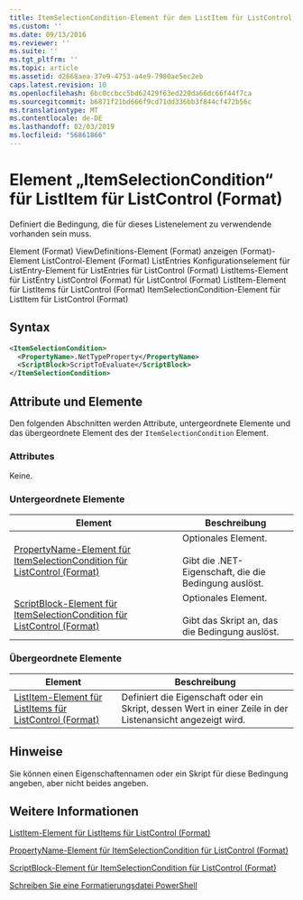 ```yaml
---
title: ItemSelectionCondition-Element für den ListItem für ListControl (Format) | Microsoft-Dokumentation
ms.custom: ''
ms.date: 09/13/2016
ms.reviewer: ''
ms.suite: ''
ms.tgt_pltfrm: ''
ms.topic: article
ms.assetid: d2668aea-37e9-4753-a4e9-7980ae5ec2eb
caps.latest.revision: 10
ms.openlocfilehash: 6bc0ccbcc5bd62429f63ed220da66dc66f44f7ca
ms.sourcegitcommit: b6871f21bd666f9cd71dd336bb3f844cf472b56c
ms.translationtype: MT
ms.contentlocale: de-DE
ms.lasthandoff: 02/03/2019
ms.locfileid: "56861866"
---
```

# <a name="itemselectioncondition-element-for-listitem-for-listcontrol-format"></a>Element „ItemSelectionCondition“ für ListItem für ListControl (Format)

Definiert die Bedingung, die für dieses Listenelement zu verwendende vorhanden sein muss.

Element (Format) ViewDefinitions-Element (Format) anzeigen (Format)-Element ListControl-Element (Format) ListEntries Konfigurationselement für ListEntry-Element für ListEntries für ListControl (Format) ListItems-Element für ListEntry ListControl (Format) für ListControl (Format) ListItem-Element für ListItems für ListControl (Format) ItemSelectionCondition-Element für ListItem für ListControl (Format)

## <a name="syntax"></a>Syntax

```xml
<ItemSelectionCondition>
  <PropertyName>.NetTypeProperty</PropertyName>
  <ScriptBlock>ScriptToEvaluate</ScriptBlock>
</ItemSelectionCondition>
```

## <a name="attributes-and-elements"></a>Attribute und Elemente

Den folgenden Abschnitten werden Attribute, untergeordnete Elemente und das übergeordnete Element des der `ItemSelectionCondition` Element.

### <a name="attributes"></a>Attributes

Keine.

### <a name="child-elements"></a>Untergeordnete Elemente

|Element|Beschreibung|
|-------------|-----------------|
|[PropertyName-Element für ItemSelectionCondition für ListControl (Format)](./propertyname-element-for-itemselectioncondition-for-listcontrol-format.md)|Optionales Element.<br /><br /> Gibt die .NET-Eigenschaft, die die Bedingung auslöst.|
|[ScriptBlock-Element für ItemSelectionCondition für ListControl (Format)](./scriptblock-element-for-itemselectioncondition-for-listcontrol-format.md)|Optionales Element.<br /><br /> Gibt das Skript an, das die Bedingung auslöst.|

### <a name="parent-elements"></a>Übergeordnete Elemente

|Element|Beschreibung|
|-------------|-----------------|
|[ListItem-Element für ListItems für ListControl (Format)](./listitem-element-for-listitems-for-listcontrol-format.md)|Definiert die Eigenschaft oder ein Skript, dessen Wert in einer Zeile in der Listenansicht angezeigt wird.|

## <a name="remarks"></a>Hinweise

Sie können einen Eigenschaftennamen oder ein Skript für diese Bedingung angeben, aber nicht beides angeben.

## <a name="see-also"></a>Weitere Informationen

[ListItem-Element für ListItems für ListControl (Format)](./listitem-element-for-listitems-for-listcontrol-format.md)

[PropertyName-Element für ItemSelectionCondition für ListControl (Format)](./propertyname-element-for-itemselectioncondition-for-listcontrol-format.md)

[ScriptBlock-Element für ItemSelectionCondition für ListControl (Format)](./scriptblock-element-for-itemselectioncondition-for-listcontrol-format.md)

[Schreiben Sie eine Formatierungsdatei PowerShell](./writing-a-powershell-formatting-file.md)

